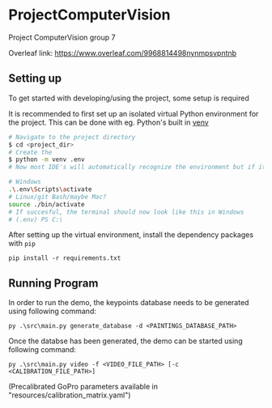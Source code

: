 # ProjectComputerVision
Project ComputerVision group 7

Overleaf link: https://www.overleaf.com/9968814498nynmpsvpntnb

## Setting up
To get started with developing/using the project, some setup is required

It is recommended to first set up an isolated virtual Python environment for the project. This can be done with eg. Python's built in [venv](https://docs.python.org/3/library/venv.html)

```bash
# Navigate to the project directory
$ cd <project_dir>
# Create the 
$ python -m venv .env
# Now most IDE's will automatically recognize the environment but if it doesnt or you use the cli, just use the following to activate it on the current terminal prompt

# Windows
.\.env\Scripts\activate
# Linux/git Bash/maybe Mac?
source ./bin/activate
# If succesful, the terminal should now look like this in Windows
# (.env) PS C:\
```

After setting up the virtual environment, install the dependency packages with `pip`
```
pip install -r requirements.txt
```
## Running Program
In order to run the demo, the keypoints database needs to be generated using following command:
```
py .\src\main.py generate_database -d <PAINTINGS_DATABASE_PATH>
```

Once the databse has been generated, the demo can be started using following command:
```
py .\src\main.py video -f <VIDEO_FILE_PATH> [-c <CALIBRATION_FILE_PATH>]
```
(Precalibrated GoPro parameters available in "resources/calibration_matrix.yaml")
